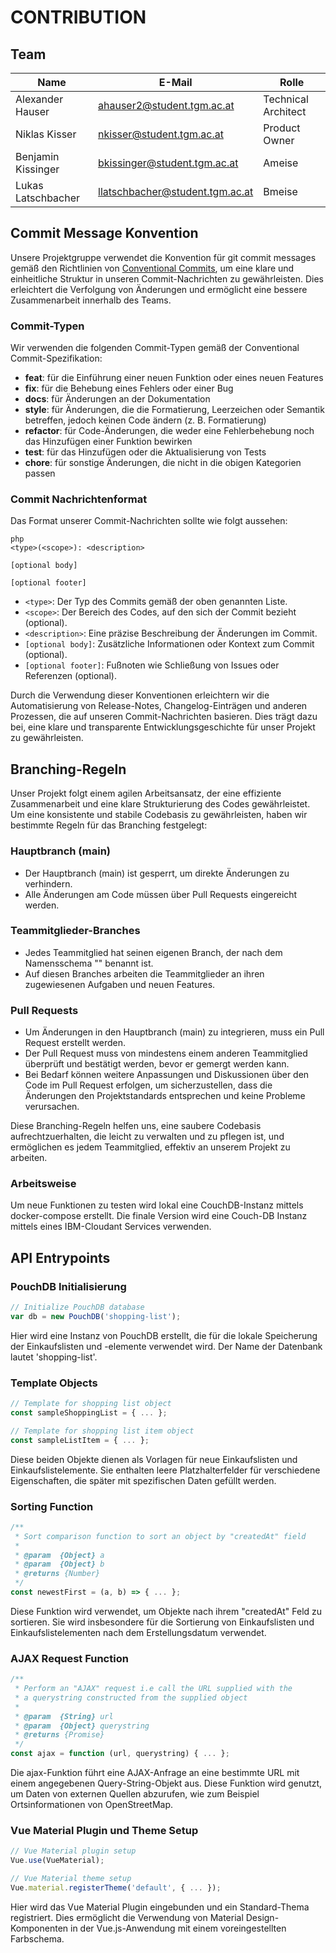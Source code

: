 # CONTRIBUTION

## Team

| Name               | E-Mail                          | Rolle               |
| ------------------ | ------------------------------- | ------------------- |
| Alexander Hauser   | ahauser2@student.tgm.ac.at      | Technical Architect |
| Niklas Kisser      | nkisser@student.tgm.ac.at       | Product Owner       |
| Benjamin Kissinger | bkissinger@student.tgm.ac.at    | Ameise              |
| Lukas Latschbacher | llatschbacher@student.tgm.ac.at | Bmeise              |



## Commit Message Konvention

Unsere Projektgruppe verwendet die Konvention für git commit messages gemäß den Richtlinien von [Conventional Commits](https://github.com/pvdlg/conventional-commit-types), um eine klare und einheitliche Struktur in unseren Commit-Nachrichten zu gewährleisten. Dies erleichtert die Verfolgung von Änderungen und ermöglicht eine bessere Zusammenarbeit innerhalb des Teams.

### Commit-Typen

Wir verwenden die folgenden Commit-Typen gemäß der Conventional Commit-Spezifikation:

- **feat**: für die Einführung einer neuen Funktion oder eines neuen Features
- **fix**: für die Behebung eines Fehlers oder einer Bug
- **docs**: für Änderungen an der Dokumentation
- **style**: für Änderungen, die die Formatierung, Leerzeichen oder Semantik betreffen, jedoch keinen Code ändern (z. B. Formatierung)
- **refactor**: für Code-Änderungen, die weder eine Fehlerbehebung noch das Hinzufügen einer Funktion bewirken
- **test**: für das Hinzufügen oder die Aktualisierung von Tests
- **chore**: für sonstige Änderungen, die nicht in die obigen Kategorien passen

### Commit Nachrichtenformat

Das Format unserer Commit-Nachrichten sollte wie folgt aussehen:

```
php
<type>(<scope>): <description>

[optional body]

[optional footer]
```

- `<type>`: Der Typ des Commits gemäß der oben genannten Liste.
- `<scope>`: Der Bereich des Codes, auf den sich der Commit bezieht (optional).
- `<description>`: Eine präzise Beschreibung der Änderungen im Commit.
- `[optional body]`: Zusätzliche Informationen oder Kontext zum Commit (optional).
- `[optional footer]`: Fußnoten wie Schließung von Issues oder Referenzen (optional).

Durch die Verwendung dieser Konventionen erleichtern wir die Automatisierung von Release-Notes, Changelog-Einträgen und anderen Prozessen, die auf unseren Commit-Nachrichten basieren. Dies trägt dazu bei, eine klare und transparente Entwicklungsgeschichte für unser Projekt zu gewährleisten.



## Branching-Regeln

Unser Projekt folgt einem agilen Arbeitsansatz, der eine effiziente Zusammenarbeit und eine klare Strukturierung des Codes gewährleistet. Um eine konsistente und stabile Codebasis zu gewährleisten, haben wir bestimmte Regeln für das Branching festgelegt:

### Hauptbranch (main)

- Der Hauptbranch (main) ist gesperrt, um direkte Änderungen zu verhindern.
- Alle Änderungen am Code müssen über Pull Requests eingereicht werden.

### Teammitglieder-Branches

- Jedes Teammitglied hat seinen eigenen Branch, der nach dem Namensschema "<Name des Teammitglieds>" benannt ist.
- Auf diesen Branches arbeiten die Teammitglieder an ihren zugewiesenen Aufgaben und neuen Features.

### Pull Requests

- Um Änderungen in den Hauptbranch (main) zu integrieren, muss ein Pull Request erstellt werden.
- Der Pull Request muss von mindestens einem anderen Teammitglied überprüft und bestätigt werden, bevor er gemergt werden kann.
- Bei Bedarf können weitere Anpassungen und Diskussionen über den Code im Pull Request erfolgen, um sicherzustellen, dass die Änderungen den Projektstandards entsprechen und keine Probleme verursachen.

Diese Branching-Regeln helfen uns, eine saubere Codebasis aufrechtzuerhalten, die leicht zu verwalten und zu pflegen ist, und ermöglichen es jedem Teammitglied, effektiv an unserem Projekt zu arbeiten.

### Arbeitsweise
Um neue Funktionen zu testen wird lokal eine CouchDB-Instanz mittels docker-compose erstellt. Die finale Version wird eine Couch-DB Instanz mittels eines IBM-Cloudant Services verwenden.

## API Entrypoints

### PouchDB Initialisierung
```javascript
// Initialize PouchDB database
var db = new PouchDB('shopping-list');
```

Hier wird eine Instanz von PouchDB erstellt, die für die lokale Speicherung der Einkaufslisten und -elemente verwendet wird. Der Name der Datenbank lautet 'shopping-list'.

### Template Objects
```javascript
// Template for shopping list object
const sampleShoppingList = { ... };

// Template for shopping list item object
const sampleListItem = { ... };
```

Diese beiden Objekte dienen als Vorlagen für neue Einkaufslisten und Einkaufslistelemente. Sie enthalten leere Platzhalterfelder für verschiedene Eigenschaften, die später mit spezifischen Daten gefüllt werden.

### Sorting Function
```javascript
/**
 * Sort comparison function to sort an object by "createdAt" field
 *
 * @param  {Object} a
 * @param  {Object} b
 * @returns {Number}
 */
const newestFirst = (a, b) => { ... };
```

Diese Funktion wird verwendet, um Objekte nach ihrem "createdAt" Feld zu sortieren. Sie wird insbesondere für die Sortierung von Einkaufslisten und Einkaufslistelementen nach dem Erstellungsdatum verwendet.

### AJAX Request Function
```javascript
/**
 * Perform an "AJAX" request i.e call the URL supplied with the 
 * a querystring constructed from the supplied object
 *
 * @param  {String} url 
 * @param  {Object} querystring 
 * @returns {Promise}
 */
const ajax = function (url, querystring) { ... };
```

Die ajax-Funktion führt eine AJAX-Anfrage an eine bestimmte URL mit einem angegebenen Query-String-Objekt aus. Diese Funktion wird genutzt, um Daten von externen Quellen abzurufen, wie zum Beispiel Ortsinformationen von OpenStreetMap.

### Vue Material Plugin und Theme Setup
```javascript
// Vue Material plugin setup
Vue.use(VueMaterial);

// Vue Material theme setup
Vue.material.registerTheme('default', { ... });
```

Hier wird das Vue Material Plugin eingebunden und ein Standard-Thema registriert. Dies ermöglicht die Verwendung von Material Design-Komponenten in der Vue.js-Anwendung mit einem voreingestellten Farbschema.
